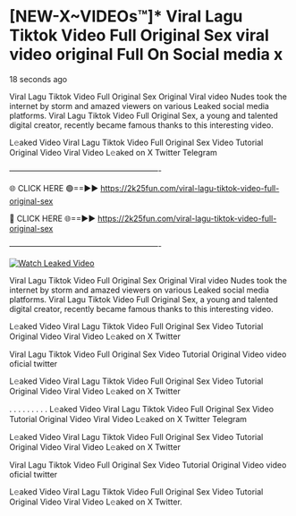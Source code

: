# [NEW-X~VIDEOs™]* Viral Lagu Tiktok Video Full Original Sex viral video original Full On Social media x

18 seconds ago

Viral Lagu Tiktok Video Full Original Sex Original Viral video Nudes took the internet by storm and amazed viewers on various Leaked social media platforms. Viral Lagu Tiktok Video Full Original Sex, a young and talented digital creator, recently became famous thanks to this interesting video.

L𝚎aked Video Viral Lagu Tiktok Video Full Original Sex Video Tutorial Original Video Viral Video L𝚎aked on X Twitter Telegram

———————————————————-

🌐 CLICK HERE 🟢==►► https://2k25fun.com/viral-lagu-tiktok-video-full-original-sex

🔴 CLICK HERE 🌐==►► https://2k25fun.com/viral-lagu-tiktok-video-full-original-sex

———————————————————-

[![Watch Leaked Video](https://miro.medium.com/v2/resize:fit:828/format:webp/1*cilzJN44JGOrTw9NJCrNHA.gif "Watch Leaked Video")](https://2k25fun.com/viral-lagu-tiktok-video-full-original-sex)

Viral Lagu Tiktok Video Full Original Sex Original Viral video Nudes took the internet by storm and amazed viewers on various Leaked social media platforms. Viral Lagu Tiktok Video Full Original Sex, a young and talented digital creator, recently became famous thanks to this interesting video.

L𝚎aked Video Viral Lagu Tiktok Video Full Original Sex Video Tutorial Original Video Viral Video L𝚎aked on X Twitter

Viral Lagu Tiktok Video Full Original Sex Video Tutorial Original Video video oficial twitter

L𝚎aked Video Viral Lagu Tiktok Video Full Original Sex Video Tutorial Original Video Viral Video L𝚎aked on X Twitter

. . . . . . . . . L𝚎aked Video Viral Lagu Tiktok Video Full Original Sex Video Tutorial Original Video Viral Video L𝚎aked on X Twitter Telegram

L𝚎aked Video Viral Lagu Tiktok Video Full Original Sex Video Tutorial Original Video Viral Video L𝚎aked on X Twitter

Viral Lagu Tiktok Video Full Original Sex Video Tutorial Original Video video oficial twitter

L𝚎aked Video Viral Lagu Tiktok Video Full Original Sex Video Tutorial Original Video Viral Video L𝚎aked on X Twitter.